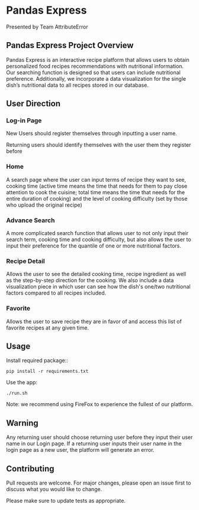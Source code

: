 # Pandas Express

Presented by Team AttributeError


## Pandas Express Project Overview

Pandas Express is an interactive recipe platform that allows users to obtain personalized food recipes recommendations with nutritional information. Our searching function is designed so that users can include nutritional preference. Additionally, we incorporate a data visualization for the single dish’s nutritional data to all recipes stored in our database.


## User Direction

### Log-in Page
New Users should register themselves through inputting a user name.

Returning users should identify themselves with the user them they register before

### Home
A search page where the user can input terms of recipe they want to see, cooking time (active time means the time that needs for them to pay close attention to cook the cuisine; total time means the time that needs for the entire duration of cooking) and the level of cooking difficulty (set by those who upload the original recipe)

### Advance Search
A more complicated search function that allows user to not only input their search term, cooking time and cooking difficulty, but also allows the user to input their preference for the quantile of one or more nutritional factors.

### Recipe Detail
Allows the user to see the detailed cooking time, recipe ingredient as well as the step-by-step direction for the cooking.  We also include a data visualization piece in which user can see how the dish's one/two nutritional factors compared to all recipes included.

### Favorite
Allows the user to save recipe they are in favor of and access this list of favorite recipes at any given time.


## Usage

Install required package::
~~~
pip install -r requirements.txt
~~~

Use the app:
~~~
./run.sh
~~~

Note: we recommend using FireFox to experience the fullest of our platform.


## Warning

Any returning user should choose returning user before they input their user name in our Login page. If a returning user inputs their user name in the login page as a new user, the platform will generate an error.


## Contributing
Pull requests are welcome. For major changes, please open an issue first to discuss what you would like to change.

Please make sure to update tests as appropriate.

